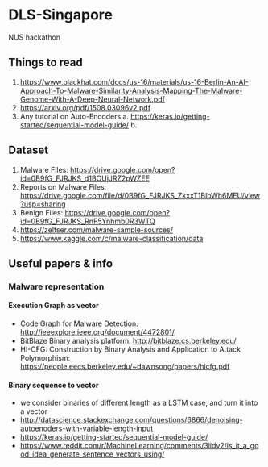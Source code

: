 # DLS-Singapore
NUS hackathon

## Things to read
1. https://www.blackhat.com/docs/us-16/materials/us-16-Berlin-An-AI-Approach-To-Malware-Similarity-Analysis-Mapping-The-Malware-Genome-With-A-Deep-Neural-Network.pdf
2. https://arxiv.org/pdf/1508.03096v2.pdf
3. Any tutorial on Auto-Encoders
 a. https://keras.io/getting-started/sequential-model-guide/
 b. 

## Dataset
1. Malware Files: https://drive.google.com/open?id=0B9fG_FJRJKS_d1BOUjJRZ2pWZEE
2. Reports on Malware Files: https://drive.google.com/file/d/0B9fG_FJRJKS_ZkxxT1BlbWh6MEU/view?usp=sharing
3. Benign Files: https://drive.google.com/open?id=0B9fG_FJRJKS_RnF5Ynhmb0R3WTQ
4. https://zeltser.com/malware-sample-sources/
5. https://www.kaggle.com/c/malware-classification/data


## Useful papers & info
### Malware representation
#### Execution Graph as vector
- Code Graph for Malware Detection: http://ieeexplore.ieee.org/document/4472801/
- BitBlaze Binary analysis platform: http://bitblaze.cs.berkeley.edu/
- HI-CFG: Construction by Binary Analysis and Application to Attack Polymorphism: https://people.eecs.berkeley.edu/~dawnsong/papers/hicfg.pdf
#### Binary sequence to vector
- we consider binaries of different length as a LSTM case, and turn it into a vector
- http://datascience.stackexchange.com/questions/6866/denoising-autoenoders-with-variable-length-input
- https://keras.io/getting-started/sequential-model-guide/
- https://www.reddit.com/r/MachineLearning/comments/3iidv2/is_it_a_good_idea_generate_sentence_vectors_using/

